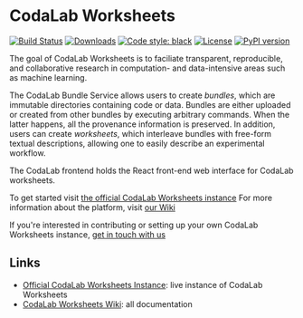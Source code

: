 # CodaLab Worksheets
[![Build Status](https://travis-ci.org/codalab/codalab-worksheets.svg?branch=master)](https://travis-ci.org/codalab/codalab-worksheets.svg?branch=master)
[![Downloads](https://pepy.tech/badge/codalab)](https://pepy.tech/project/codalab)
[![Code style: black](https://img.shields.io/badge/code%20style-black-000000.svg)](https://github.com/ambv/black)
[![License](https://img.shields.io/badge/License-Apache%202.0-blue.svg)](https://opensource.org/licenses/Apache-2.0)
[![PyPI version](https://badge.fury.io/py/codalab.svg)](https://badge.fury.io/py/codalab)

The goal of CodaLab Worksheets is to faciliate transparent, reproducible, and
collaborative research in computation- and data-intensive areas such as machine
learning.

The CodaLab Bundle Service allows users to create *bundles*, which are
immutable directories containing code or data.  Bundles are either
uploaded or created from other bundles by executing arbitrary commands.
When the latter happens, all the provenance information is preserved.  In
addition, users can create *worksheets*, which interleave bundles with
free-form textual descriptions, allowing one to easily describe an experimental
workflow.

The CodaLab frontend holds the React front-end web interface for CodaLab worksheets.

To get started visit [the official CodaLab Worksheets instance](https://worksheets.codalab.org/)
For more information about the platform, visit [our Wiki](https://github.com/codalab/codalab-worksheets/wiki)

If you're interested in contributing or setting up your own CodaLab Worksheets instance, [get in touch with us](mailto:codalab.worksheets@gmail.com)


## Links

* [Official CodaLab Worksheets Instance](https://worksheets.codalab.org/): live instance of CodaLab Worksheets
* [CodaLab Worksheets Wiki](https://github.com/codalab/codalab-worksheets/wiki): all documentation
